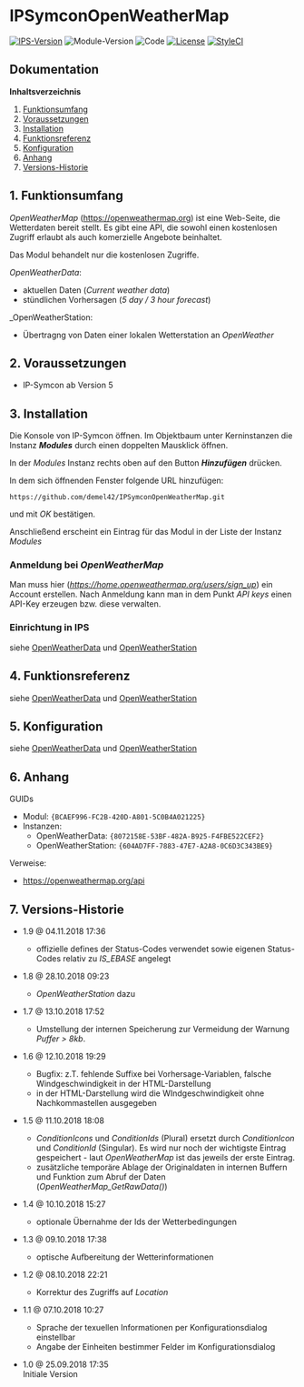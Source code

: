 # IPSymconOpenWeatherMap

[![IPS-Version](https://img.shields.io/badge/Symcon_Version-5.0-red.svg)](https://www.symcon.de/service/dokumentation/entwicklerbereich/sdk-tools/sdk-php/)
![Module-Version](https://img.shields.io/badge/Modul_Version-1.9-blue.svg)
![Code](https://img.shields.io/badge/Code-PHP-blue.svg)
[![License](https://img.shields.io/badge/License-CC%20BY--NC--SA%204.0-green.svg)](https://creativecommons.org/licenses/by-nc-sa/4.0/)
[![StyleCI](https://github.styleci.io/repos/126683101/shield?branch=master)](https://github.styleci.io/repos/146979798)

## Dokumentation

**Inhaltsverzeichnis**

1. [Funktionsumfang](#1-funktionsumfang)
2. [Voraussetzungen](#2-voraussetzungen)
3. [Installation](#3-installation)
4. [Funktionsreferenz](#4-funktionsreferenz)
5. [Konfiguration](#5-konfiguration)
6. [Anhang](#6-anhang)
7. [Versions-Historie](#7-versions-historie)

## 1. Funktionsumfang

_OpenWeatherMap_ (https://openweathermap.org) ist eine Web-Seite, die Wetterdaten bereit stellt. Es gibt eine API, die sowohl einen kostenlosen Zugriff erlaubt als auch komerzielle Angebote beinhaltet.

Das Modul behandelt nur die kostenlosen Zugriffe.

_OpenWeatherData_:
- aktuellen Daten (_Current weather data_)
- stündlichen Vorhersagen (_5 day / 3 hour forecast_)

_OpenWeatherStation:
- Übertragng von Daten einer lokalen Wetterstation an _OpenWeather_

## 2. Voraussetzungen

 - IP-Symcon ab Version 5

## 3. Installation

Die Konsole von IP-Symcon öffnen. Im Objektbaum unter Kerninstanzen die Instanz __*Modules*__ durch einen doppelten Mausklick öffnen.

In der _Modules_ Instanz rechts oben auf den Button __*Hinzufügen*__ drücken.

In dem sich öffnenden Fenster folgende URL hinzufügen:

`https://github.com/demel42/IPSymconOpenWeatherMap.git`

und mit _OK_ bestätigen.

Anschließend erscheint ein Eintrag für das Modul in der Liste der Instanz _Modules_

### Anmeldung bei _OpenWeatherMap_
Man muss hier (_https://home.openweathermap.org/users/sign_up_) ein Account erstellen. Nach Anmeldung kann man in dem Punkt _API keys_ einen API-Key erzeugen bzw. diese verwalten.

### Einrichtung in IPS

siehe [OpenWeatherData](OpenWeatherData/README.md#3-installation) und [OpenWeatherStation](OpenWeatherStation/README.md#3-installation)

## 4. Funktionsreferenz

siehe [OpenWeatherData](OpenWeatherData/README.md#4-funktionsreferenz) und [OpenWeatherStation](OpenWeatherStation/README.md#4-funktionsreferenz)

## 5. Konfiguration

siehe [OpenWeatherData](OpenWeatherData/README.md#5-konfiguration) und [OpenWeatherStation](OpenWeatherStation/README.md#5-konfiguration)

## 6. Anhang

GUIDs

- Modul: `{BCAEF996-FC2B-420D-A801-5C0B4A021225}`
- Instanzen:
  - OpenWeatherData: `{8072158E-53BF-482A-B925-F4FBE522CEF2}`
  - OpenWeatherStation: `{604AD7FF-7883-47E7-A2A8-0C6D3C343BE9}`

Verweise:
- https://openweathermap.org/api


## 7. Versions-Historie

- 1.9 @ 04.11.2018 17:36<br>
  - offizielle defines der Status-Codes verwendet sowie eigenen Status-Codes relativ zu _IS_EBASE_ angelegt

- 1.8 @ 28.10.2018 09:23<br>
  - _OpenWeatherStation_ dazu

- 1.7 @ 13.10.2018 17:52<br>
  - Umstellung der internen Speicherung zur Vermeidung der Warnung _Puffer > 8kb_.

- 1.6 @ 12.10.2018 19:29<br>
  - Bugfix: z.T. fehlende Suffixe bei Vorhersage-Variablen, falsche Windgeschwindigkeit in der HTML-Darstellung
  - in der HTML-Darstellung wird die WIndgeschwindigkeit ohne Nachkommastellen ausgegeben

- 1.5 @ 11.10.2018 18:08<br>
  - _ConditionIcons_ und _ConditionIds_ (Plural) ersetzt durch _ConditionIcon_ und _ConditionId_ (Singular).
  Es wird nur noch der wichtigste Eintrag gespeichert - laut _OpenWeatherMap_ ist das jeweils der erste Eintrag.
  - zusätzliche temporäre Ablage der Originaldaten in internen Buffern und Funktion zum Abruf der Daten (_OpenWeatherMap_GetRawData()_)

- 1.4 @ 10.10.2018 15:27<br>
  - optionale Übernahme der Ids der Wetterbedingungen

- 1.3 @ 09.10.2018 17:38<br>
  - optische Aufbereitung der Wetterinformationen

- 1.2 @ 08.10.2018 22:21<br>
  - Korrektur des Zugriffs auf _Location_

- 1.1 @ 07.10.2018 10:27<br>
  - Sprache der texuellen Informationen per Konfigurationsdialog einstellbar
  - Angabe der Einheiten bestimmer Felder im Konfigurationsdialog

- 1.0 @ 25.09.2018 17:35<br>
  Initiale Version
